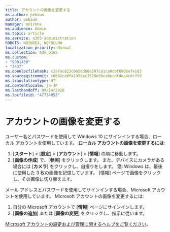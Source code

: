 ```yaml
---
title: アカウントの画像を変更する
ms.author: pebaum
author: pebaum
manager: mnirkhe
ms.audience: Admin
ms.topic: article
ms.service: o365-administration
ROBOTS: NOINDEX, NOFOLLOW
localization_priority: Normal
ms.collection: Adm_O365
ms.custom:
- "9001439"
- "3437"
ms.openlocfilehash: c2a7ac823c9a50d66e597ca1ca0cbf6906efe183
ms.sourcegitcommit: c6692ce0fa1358ec3529e59ca0ecdfdea4cdc759
ms.translationtype: HT
ms.contentlocale: ja-JP
ms.lasthandoff: 09/14/2020
ms.locfileid: "47734052"
---
```

# <a name="change-account-picture"></a>アカウントの画像を変更する

ユーザー名とパスワードを使用して Windows 10 にサインインする場合、ローカル アカウントを使用しています。 **ローカル アカウントの画像を変更するには**:

1. [**スタート**] >  [**設定**] >  [**アカウント**] >  [**情報**] の順に移動します。
2. [**画像の作成**] で、[**参照**] をクリックします。 また、デバイスにカメラがある場合には [**カメラ**] をクリックし、自撮りをします。 
    **注**: Windows は、最後に使用した 3 枚の画像を記憶しています。 [情報] ページで画像をクリックし、その画像に切り替えます。

メール アドレスとパスワードを使用してサインインする場合、Microsoft アカウントを使用しています。 Microsoft アカウントの画像を変更するには:

1. 自分の Microsoft アカウントで [**情報**] ページにサインインします。
2. [**画像の追加**] または [**画像の変更**] をクリックし、指示に従います。

[Microsoft アカウントの設定および管理に関するヘルプをご覧ください](https://support.microsoft.com/products/microsoft-account?category=manage-account)。
